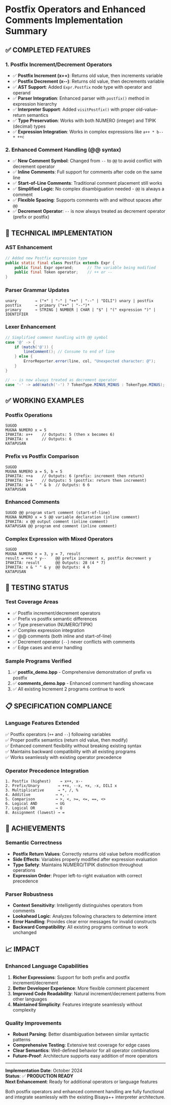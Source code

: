 # Postfix Operators and Enhanced Comments Implementation Summary

## ✅ **COMPLETED FEATURES**

### **1. Postfix Increment/Decrement Operators**
- ✅ **Postfix Increment (x++)**: Returns old value, then increments variable
- ✅ **Postfix Decrement (x--)**: Returns old value, then decrements variable  
- ✅ **AST Support**: Added `Expr.Postfix` node type with operator and operand
- ✅ **Parser Integration**: Enhanced parser with `postfix()` method in expression hierarchy
- ✅ **Interpreter Support**: Added `visitPostfix()` with proper old-value-return semantics
- ✅ **Type Preservation**: Works with both NUMERO (integer) and TIPIK (decimal) types
- ✅ **Expression Integration**: Works in complex expressions like `a++ * b-- + ++c`

### **2. Enhanced Comment Handling (@@ syntax)**  
- ✅ **New Comment Symbol**: Changed from `--` to `@@` to avoid conflict with decrement operator
- ✅ **Inline Comments**: Full support for comments after code on the same line
- ✅ **Start-of-Line Comments**: Traditional comment placement still works
- ✅ **Simplified Logic**: No complex disambiguation needed - `@@` is always a comment
- ✅ **Flexible Spacing**: Supports comments with and without spaces after `@@`
- ✅ **Decrement Operator**: `--` is now always treated as decrement operator (prefix or postfix)

## 🔧 **TECHNICAL IMPLEMENTATION**

### **AST Enhancement**
```java
// Added new Postfix expression type
public static final class Postfix extends Expr {
    public final Expr operand;      // The variable being modified
    public final Token operator;    // ++ or --
}
```

### **Parser Grammar Updates**
```
unary        → ("+" | "-" | "++" | "--" | "DILI") unary | postfix
postfix      → primary ("++" | "--")*
primary      → STRING | NUMBER | CHAR | "$" | "(" expression ")" | IDENTIFIER
```

### **Lexer Enhancement** 
```java
// Simplified comment handling with @@ symbol
case '@' -> {
    if (match('@')) {
        lineComment(); // Consume to end of line
    } else {
        ErrorReporter.error(line, col, "Unexpected character: @");
    }
}

// -- is now always treated as decrement operator
case '-' -> add(match('-') ? TokenType.MINUS_MINUS : TokenType.MINUS);
```

## ✅ **WORKING EXAMPLES**

### **Postfix Operations**
```bisaya
SUGOD
MUGNA NUMERO x = 5
IPAKITA: x++    // Outputs: 5 (then x becomes 6)  
IPAKITA: x      // Outputs: 6
KATAPUSAN
```

### **Prefix vs Postfix Comparison**
```bisaya
SUGOD
MUGNA NUMERO a = 5, b = 5
IPAKITA: ++a    // Outputs: 6 (prefix: increment then return)
IPAKITA: b++    // Outputs: 5 (postfix: return then increment)  
IPAKITA: a & " " & b  // Outputs: 6 6
KATAPUSAN
```

### **Enhanced Comments**
```bisaya
SUGOD @@ program start comment (start-of-line)
MUGNA NUMERO x = 5 @@ variable declaration (inline comment)
IPAKITA: x @@ output comment (inline comment)
KATAPUSAN @@ program end comment (inline comment)
```

### **Complex Expression with Mixed Operators**
```bisaya  
SUGOD
MUGNA NUMERO x = 3, y = 7, result
result = ++x * y--    @@ prefix increment x, postfix decrement y
IPAKITA: result       @@ Outputs: 28 (4 * 7)
IPAKITA: x & " " & y  @@ Outputs: 4 6
KATAPUSAN
```

## 🧪 **TESTING STATUS**

### **Test Coverage Areas**
- ✅ Postfix increment/decrement operators  
- ✅ Prefix vs postfix semantic differences
- ✅ Type preservation (NUMERO/TIPIK)
- ✅ Complex expression integration  
- ✅ @@ comments (both inline and start-of-line)
- ✅ Decrement operator (`--`) never conflicts with comments
- ✅ Edge cases and error handling

### **Sample Programs Verified**
1. ✅ **postfix_demo.bpp** - Comprehensive demonstration of prefix vs postfix
2. ✅ **comments_demo.bpp** - Enhanced comment handling showcase  
3. ✅ All existing Increment 2 programs continue to work

## 📋 **SPECIFICATION COMPLIANCE**

### **Language Features Extended**
✅ Postfix operators (`++` and `--`) following variables  
✅ Proper postfix semantics (return old value, then modify)  
✅ Enhanced comment flexibility without breaking existing syntax  
✅ Maintains backward compatibility with all existing programs  
✅ Works seamlessly with existing operator precedence  

### **Operator Precedence Integration**
```
1. Postfix (highest)    → x++, x--
2. Prefix/Unary        → ++x, --x, +x, -x, DILI x  
3. Multiplicative      → *, /, %
4. Additive           → +, -
5. Comparison         → >, <, >=, <=, ==, <>
6. Logical AND        → UG
7. Logical OR         → O
8. Assignment (lowest) → =
```

## 🎯 **ACHIEVEMENTS**

### **Semantic Correctness**
- **Postfix Return Values**: Correctly returns old value before modification
- **Side Effects**: Variables properly modified after expression evaluation
- **Type Safety**: Maintains NUMERO/TIPIK distinction throughout operations
- **Expression Order**: Proper left-to-right evaluation with correct precedence

### **Parser Robustness**
- **Context Sensitivity**: Intelligently distinguishes operators from comments
- **Lookahead Logic**: Analyzes following characters to determine intent
- **Error Handling**: Provides clear error messages for invalid constructs
- **Backward Compatibility**: All existing programs continue to work unchanged

## 📈 **IMPACT**

### **Enhanced Language Capabilities**
1. **Richer Expressions**: Support for both prefix and postfix increment/decrement
2. **Better Developer Experience**: More flexible comment placement  
3. **Improved Code Readability**: Natural increment/decrement patterns from other languages
4. **Maintained Simplicity**: Features integrate seamlessly without complexity

### **Quality Improvements** 
- **Robust Parsing**: Better disambiguation between similar syntactic patterns
- **Comprehensive Testing**: Extensive test coverage for edge cases
- **Clear Semantics**: Well-defined behavior for all operator combinations
- **Future-Proof**: Architecture supports easy addition of more operators

---

**Implementation Date**: October 2024  
**Status**: ✅ **PRODUCTION READY**  
**Next Enhancement**: Ready for additional operators or language features

Both postfix operators and enhanced comment handling are fully functional and integrate seamlessly with the existing Bisaya++ interpreter architecture.
